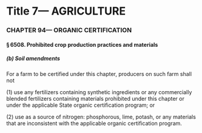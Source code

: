 
# Title 7— AGRICULTURE
### CHAPTER 94— ORGANIC CERTIFICATION
#### § 6508. Prohibited crop production practices and materials
##### (b) Soil amendments

For a farm to be certified under this chapter, producers on such farm shall not

(1) use any fertilizers containing synthetic ingredients or any commercially blended fertilizers containing materials prohibited under this chapter or under the applicable State organic certification program; or

(2) use as a source of nitrogen: phosphorous, lime, potash, or any materials that are inconsistent with the applicable organic certification program.
